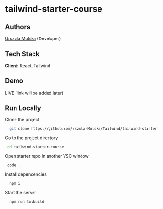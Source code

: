 # tailwind-starter-course

## Authors

[Urszula Molska](https://github.com/Urszula-Molska) (Developer)

## Tech Stack

**Client:** React, Tailwind

## Demo

[LIVE (link will be added later)](link)

## Run Locally

Clone the project

```bash
  git clone https://github.com/rszula-Molska/Tailwind/tailwind-starter-course
```

Go to the project directory

```bash
 cd tailwind-starter-course
```

Open starter repo in another VSC window

```bash
 code .
```

Install dependencies

```bash
  npm i
```

Start the server

```bash
  npm run tw:build
```
